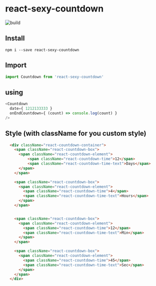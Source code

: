 # react-sexy-countdown

![build](https://api.travis-ci.org/thisJJ/react-sexy-countdown.svg?branch=master "Build")

## Install
```
npm i --save react-sexy-countdown

```


## Import
```javascript
import Countdown from 'react-sexy-countdown'

```

## using
```javascript
<Countdown
  date={ 1212133333 }
  onEndCountdown={ (count) => console.log(count) }
/>
```

## Style (with className for you custom style)
```html
  <div className="react-countdown-container">
    <span className="react-countdown-box">
      <span className="react-countdown-element">
          <span className="react-countdown-time">12</span>
          <span className="react-countdown-time-text">Days</span>
      </span>
    </span>

    <span className="react-countdown-box">
      <span className="react-countdown-element">
        <span className="react-countdown-time">4</span>
        <span className="react-countdown-time-text">Hours</span>
      </span>
    </span>


    <span className="react-countdown-box">
      <span className="react-countdown-element">
        <span className="react-countdown-time">12</span>
        <span className="react-countdown-time-text">Min</span>
      </span>
    </span>

    <span className="react-countdown-box">
      <span className="react-countdown-element">
        <span className="react-countdown-time">45</span>
        <span className="react-countdown-time-text">Sec</span>
      </span>
    </span>
  </div>
```